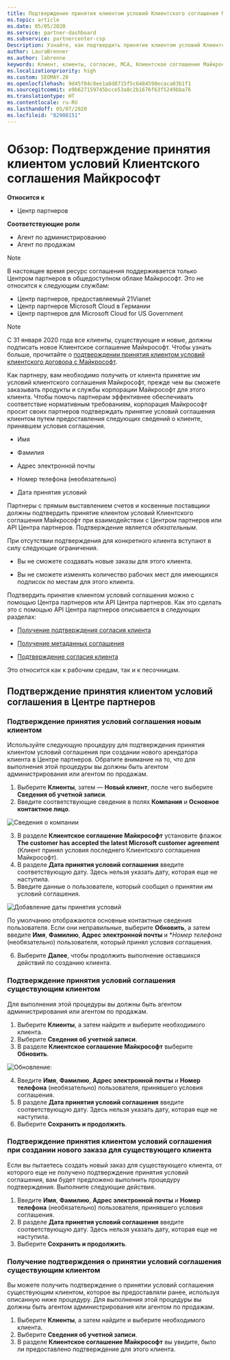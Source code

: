 ```yaml
---
title: Подтверждение принятия клиентом условий Клиентского соглашения Майкрософт
ms.topic: article
ms.date: 05/05/2020
ms.service: partner-dashboard
ms.subservice: partnercenter-csp
Description: Узнайте, как подтвердить принятие клиентом условий Клиентского соглашения Майкрософт. Это может потребоваться для заказа продуктов и услуг Майкрософт для клиентов.
author: LauraBrenner
ms.author: labrenne
keywords: Клиент, клиенты, согласие, MCA, Клиентское соглашение Майкрософт, шаблоны клиентских соглашений
ms.localizationpriority: high
ms.custom: SEOMAY.20
ms.openlocfilehash: 9d45f04c8ee1a8d8715f5c6484598ecaca83b1f1
ms.sourcegitcommit: e9b627159745bcce53a8c2b1676f63f5249bba76
ms.translationtype: HT
ms.contentlocale: ru-RU
ms.lasthandoff: 05/07/2020
ms.locfileid: "82908151"
---
```

# <a name="overview-confirm-customer-acceptance-of-the-microsoft-customer-agreement"></a>Обзор: Подтверждение принятия клиентом условий Клиентского соглашения Майкрософт

**Относится к**
-  Центр партнеров

**Соответствующие роли**

- Агент по администрированию
- Агент по продажам

> [!NOTE]
> В настоящее время ресурс соглашения поддерживается только Центром партнеров в общедоступном облаке Майкрософт. Это не относится к следующим службам:
> * Центр партнеров, предоставляемый 21Vianet
> * Центр партнеров Microsoft Cloud в Германии
> * Центр партнеров для Microsoft Cloud for US Government

>[!NOTE]
>С 31 января 2020 года все клиенты, существующие и новые, должны подписать новое Клиентское соглашение Майкрософт. Чтобы узнать больше, прочитайте о [подтверждении принятия клиентом условий клиентского договора с Майкрософт](confirm-customer-agreement.md).

Как партнеру, вам необходимо получить от клиента принятие им условий клиентского соглашения Майкрософт, прежде чем вы сможете заказывать продукты и службы корпорации Майкрософт для этого клиента. Чтобы помочь партнерам эффективнее обеспечивать соответствие нормативным требованиям, корпорация Майкрософт просит своих партнеров подтверждать принятие условий соглашения клиентом путем предоставления следующих сведений о клиенте, принявшем условия соглашения.

- Имя

- Фамилия

- Адрес электронной почты

- Номер телефона (необязательно)

- Дата принятия условий

Партнеры с прямым выставлением счетов и косвенные поставщики должны подтвердить принятие клиентом условий Клиентского соглашения Майкрософт при взаимодействии с Центром партнеров или API Центра партнеров. Подтверждение является *обязательным*.

При отсутствии подтверждения для конкретного клиента вступают в силу следующие ограничения.

-    Вы не сможете создавать новые заказы для этого клиента.

-    Вы не сможете изменять количество рабочих мест для имеющихся подписок по местам для этого клиента.

Подтвердить принятие клиентом условий соглашения можно с помощью Центра партнеров или API Центра партнеров. Как это сделать это с помощью API Центра партнеров описывается в следующих разделах: 

-   [Получение подтверждения согласия клиента](https://docs.microsoft.com/partner-center/develop/get-confirmation-of-customer-consent)

-   [Получение метаданных соглашения](https://docs.microsoft.com/partner-center/develop/get-agreement-metadata)

-   [Подтверждение согласия клиента](https://docs.microsoft.com/partner-center/develop/confirm-customer-consent)


Это относится как к рабочим средам, так и к песочницам.

## <a name="confirming-customer-acceptance-in-partner-center"></a>Подтверждение принятия клиентом условий соглашения в Центре партнеров

### <a name="confirm-customer-acceptance-for-a-new-customer"></a>Подтверждение принятия условий соглашения новым клиентом

Используйте следующую процедуру для подтверждения принятия клиентом условий соглашения при создании нового арендатора клиента в Центре партнеров. Обратите внимание на то, что для выполнения этой процедуры вы должны быть агентом администрирования или агентом по продажам.

1. Выберите **Клиенты**, затем — **Новый клиент**, после чего выберите **Сведения об учетной записи**.
2. Введите соответствующие сведения в полях **Компания** и **Основное контактное лицо**.

![Сведения о компании](images/mca/mca1.png)

3. В разделе **Клиентское соглашение Майкрософт** установите флажок **The customer has accepted the latest Microsoft customer agreement** (Клиент принял условия последнего Клиентского соглашения Майкрософт).
4. В разделе **Дата принятия условий соглашения** введите соответствующую дату. Здесь нельзя указать дату, которая еще не наступила.
5. Введите данные о пользователе, который сообщил о принятии им условий соглашения.

![Добавление даты принятия условий](images/mca/MCA3.png)

По умолчанию отображаются основные контактные сведения пользователя. Если они неправильные, выберите **Обновить**, а затем введите **Имя**, **Фамилию**, **Адрес электронной почты** и **Номер телефона* (необязательно) пользователя, который принял условия соглашения.

6. Выберите **Далее**, чтобы продолжить выполнение оставшихся действий по созданию клиента.

### <a name="confirm-customer-acceptance-for-an-existing-customer"></a>Подтверждение принятия условий соглашения существующим клиентом

Для выполнения этой процедуры вы должны быть агентом администрирования или агентом по продажам.

1. Выберите **Клиенты**, а затем найдите и выберите необходимого клиента.
2. Выберите **Сведения об учетной записи**.
3. В разделе **Клиентское соглашение Майкрософт** выберите **Обновить**.

![Обновление:](images/mca/mca4.png)

4. Введите **Имя**, **Фамилию**, **Адрес электронной почты** и **Номер телефона** (необязательно) пользователя, принявшего условия соглашения.
5. В разделе **Дата принятия условий соглашения** введите соответствующую дату. Здесь нельзя указать дату, которая еще не наступила.
6. Выберите **Сохранить и продолжить**.

### <a name="confirm-customer-acceptance-while-creating-new-order-for-an-existing-customer"></a>Подтверждение принятия клиентом условий соглашения при создании нового заказа для существующего клиента

Если вы пытаетесь создать новый заказ для существующего клиента, от которого еще не получено подтверждение принятия условий соглашения, вам будет предложено выполнить процедуру подтверждения. Выполните следующие действия.

1. Введите **Имя**, **Фамилию**, **Адрес электронной почты** и **Номер телефона** (необязательно) пользователя, принявшего условия соглашения.
2. В разделе **Дата принятия условий соглашения** введите соответствующую дату. Здесь нельзя указать дату, которая еще не наступила.
3. Выберите **Сохранить и продолжить**.

### <a name="retrieve-confirmation-of-customer-acceptance-for-an-existing-customer"></a>Получение подтверждения о принятии условий соглашения существующим клиентом

Вы можете получить подтверждение о принятии условий соглашения существующим клиентом, которое вы предоставляли ранее, используя описанную ниже процедуру. Для выполнения этой процедуры вы должны быть агентом администрирования или агентом по продажам.

1. Выберите **Клиенты**, а затем найдите и выберите необходимого клиента.
2. Выберите **Сведения об учетной записи**.
3. В разделе **Клиентское соглашение Майкрософт** вы увидите, было ли предоставлено подтверждение для этого клиента.
